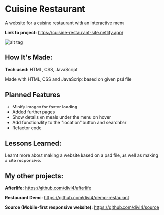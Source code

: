 # Cuisine Restaurant
A website for a cuisine restaurant with an interactive menu

**Link to project:** https://cuisine-restaurant-site.netlify.app/

![alt tag](https://i.ibb.co/r2LkKG4/Screenshot-2021-05-24-Cuisine-Restaurant.png)

## How It's Made:

**Tech used:** HTML, CSS, JavaScript

Made with HTML, CSS and JavaScript based on given psd file

## Planned Features

* Minify images for faster loading
* Added further pages
* Show details on meals under the menu on hover
* Add functionality to the "location" button and searchbar
* Refactor code

## Lessons Learned:

Learnt more about making a website based on a psd file, as well as making a site responsive.


## My other projects:

**Afterlife:** https://github.com/divi4/afterlife

**Restaurant Demo:** https://github.com/divi4/demo-restaurant

**Source (Mobile-first responsive website):** https://github.com/divi4/source



